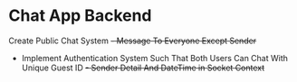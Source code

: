 # Chat App Backend

Create Public Chat System
~~- Message To Everyone Except Sender~~
- Implement Authentication System Such That Both Users Can Chat With Unique Guest ID
~~- Sender Detail And DateTime in Socket Context~~
